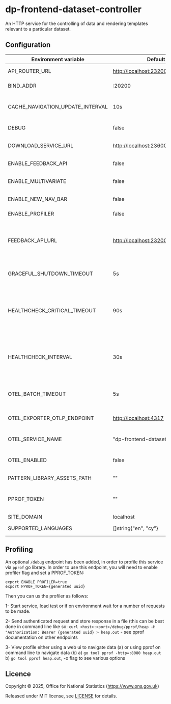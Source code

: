 # dp-frontend-dataset-controller

An HTTP service for the controlling of data and rendering templates relevant to a particular dataset.

## Configuration

| Environment variable             | Default                          | Description                                                                                                                                           |
| -------------------------------- | -------------------------------- | ----------------------------------------------------------------------------------------------------------------------------------------------------- |
| API_ROUTER_URL                   | <http://localhost:23200/v1>        | The URL of the [dp-api-router](https://github.com/ONSdigital/dp-api-router)                                                                           |
| BIND_ADDR                        | :20200                           | The host and port to bind to.                                                                                                                         |
| CACHE_NAVIGATION_UPDATE_INTERVAL | 10s                              | How often the navigation cache is updated                                                                                                             |
| DEBUG                            | false                            | Enable debug mode                                                                                                                                     |
| DOWNLOAD_SERVICE_URL             | <http://localhost:23600>          | The URL of [dp-download-service](https://www.github.com/ONSdigital/dp-download-service).                                                              |
| ENABLE_FEEDBACK_API              | false                             | Enable feedback api                                                                                                |
| ENABLE_MULTIVARIATE              | false                            | Enable 2021 [multivariate datasets](https://github.com/ONSdigital/dp-dataset-api/blob/5f9f4218b65aae4803809f4a876e9f72b9bf5305/models/dataset.go#L43) |
| ENABLE_NEW_NAV_BAR               | false                            | Enable new nav bar                                                                                                                                    |
| ENABLE_PROFILER                  | false                            | Flag to enable go profiler                                                                                                                            |
| FEEDBACK_API_URL               | <http://localhost:23200/v1/feedback> | The public `dp-api-router` address for feedback, not the internal one |
| GRACEFUL_SHUTDOWN_TIMEOUT        | 5s                               | The graceful shutdown timeout in seconds                                                                                                              |
| HEALTHCHECK_CRITICAL_TIMEOUT     | 90s                              | The time taken for the health changes from warning state to critical due to subsystem check failures                                                  |
| HEALTHCHECK_INTERVAL             | 30s                              | The time between calling healthcheck endpoints for check subsystems                                                                                   |
| OTEL_BATCH_TIMEOUT               | 5s                               | Interval between pushes to OT Collector                                                                                                               |
| OTEL_EXPORTER_OTLP_ENDPOINT      | <http://localhost:4317>            | URL for OpenTelemetry endpoint                                                                                                                        |
| OTEL_SERVICE_NAME                | "dp-frontend-dataset-controller" | Service name to report to telemetry tools                                                                                                             |
| OTEL_ENABLED                     | false                            | Feature flag to enable OpenTelemetry    |
| PATTERN_LIBRARY_ASSETS_PATH      | ""                               | Pattern library location                                                                                                                              |
| PPROF_TOKEN                      | ""                               | The profiling token to access service profiling                                                                                                       |
| SITE_DOMAIN                      | localhost                        |                                                                                                                                                       |
| SUPPORTED_LANGUAGES              | []string{"en", "cy"}             | Supported languages                                                                                                                                   |

## Profiling

An optional `/debug` endpoint has been added, in order to profile this service via `pprof` go library.
In order to use this endpoint, you will need to enable profiler flag and set a PPROF_TOKEN:

```text
export ENABLE_PROFILER=true
export PPROF_TOKEN={generated uuid}
```

Then you can us the profiler as follows:

1- Start service, load test or if on environment wait for a number of requests to be made.

2- Send authenticated request and store response in a file (this can be best done in command line like so: `curl <host>:<port>/debug/pprof/heap -H "Authorization: Bearer {generated uuid} > heap.out` - see pprof documentation on other endpoints

3- View profile either using a web ui to navigate data (a) or using pprof on command line to navigate data (b)
a) `go tool pprof -http=:8080 heap.out`
b) `go tool pprof heap.out`, -o flag to see various options

## Licence

Copyright © 2025, Office for National Statistics (<https://www.ons.gov.uk>)

Released under MIT license, see [LICENSE](LICENSE.md) for details.
